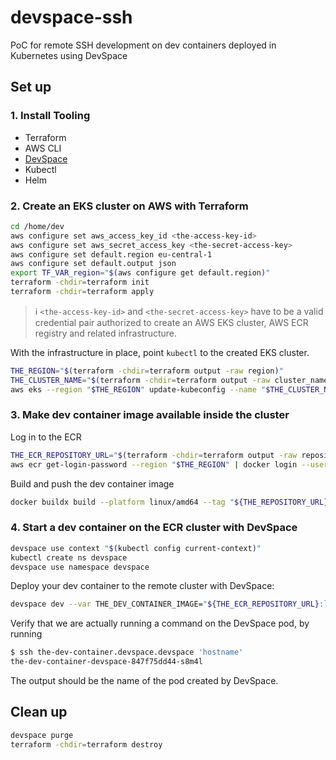 # devspace-ssh
PoC for remote SSH development on dev containers deployed in Kubernetes using DevSpace

## Set up

### 1. Install Tooling 

* Terraform
* AWS CLI 
* [DevSpace](https://devspace.sh/) 
* Kubectl
* Helm

### 2. Create an EKS cluster on AWS with Terraform

```bash
cd /home/dev
aws configure set aws_access_key_id <the-access-key-id>
aws configure set aws_secret_access_key <the-secret-access-key>
aws configure set default.region eu-central-1
aws configure set default.output json
export TF_VAR_region="$(aws configure get default.region)"
terraform -chdir=terraform init
terraform -chdir=terraform apply 
```

> :information_source: `<the-access-key-id>` and `<the-secret-access-key>` have to be a valid credential pair authorized to create an AWS EKS cluster, AWS ECR registry and related infrastructure.

With the infrastructure in place, point `kubectl` to the created EKS cluster.
```bash
THE_REGION="$(terraform -chdir=terraform output -raw region)"
THE_CLUSTER_NAME="$(terraform -chdir=terraform output -raw cluster_name)"
aws eks --region "$THE_REGION" update-kubeconfig --name "$THE_CLUSTER_NAME"
```

### 3. Make dev container image available inside the cluster

Log in to the ECR
```bash
THE_ECR_REPOSITORY_URL="$(terraform -chdir=terraform output -raw repository_url)"
aws ecr get-login-password --region "$THE_REGION" | docker login --username AWS --password-stdin "$THE_ECR_REPOSITORY_URL"
```

Build and push the dev container image
```bash
docker buildx build --platform linux/amd64 --tag "${THE_REPOSITORY_URL}:latest" --file docker/devcontainer.Dockerfile --push .
```

### 4. Start a dev container on the ECR cluster with DevSpace

```bash
devspace use context "$(kubectl config current-context)"
kubectl create ns devspace
devspace use namespace devspace
```

Deploy your dev container to the remote cluster with DevSpace:
```bash
devspace dev --var THE_DEV_CONTAINER_IMAGE="${THE_ECR_REPOSITORY_URL}:latest"
```

Verify that we are actually running a command on the DevSpace pod, by running
```bash
$ ssh the-dev-container.devspace.devspace 'hostname'
the-dev-container-devspace-847f75dd44-s8m4l
```

The output should be the name of the pod created by DevSpace.

## Clean up

```bash
devspace purge
terraform -chdir=terraform destroy
```
